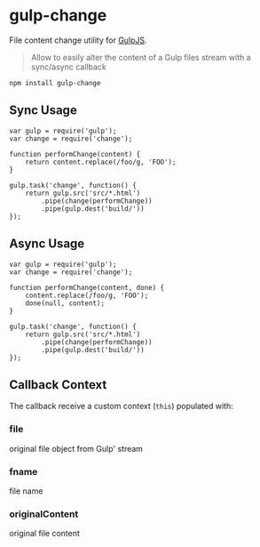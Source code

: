 gulp-change
===========

File content change utility for [GulpJS](http://gulpjs.com/).  

> Allow to easily alter the content of a Gulp files stream with a
> sync/async callback

    npm install gulp-change
    
## Sync Usage
    
    var gulp = require('gulp');
    var change = require('change');
    
    function performChange(content) {
        return content.replace(/foo/g, 'FOO');
    }
    
    gulp.task('change', function() {
        return gulp.src('src/*.html')
            .pipe(change(performChange))
            .pipe(gulp.dest('build/'))
    });

## Async Usage
    
    var gulp = require('gulp');
    var change = require('change');
    
    function performChange(content, done) {
        content.replace(/foo/g, 'FOO');
        done(null, content);
    }
    
    gulp.task('change', function() {
        return gulp.src('src/*.html')
            .pipe(change(performChange))
            .pipe(gulp.dest('build/'))
    });
    
## Callback Context

The callback receive a custom context (`this`) populated with:

### file

original file object from Gulp' stream

### fname

file name

### originalContent

original file content